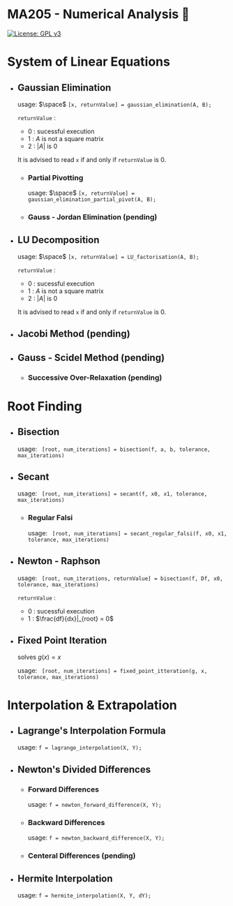 # MA205 - Numerical Analysis 🐲
[![License: GPL v3](https://img.shields.io/badge/License-GPLv3-blue.svg)](https://www.gnu.org/licenses/gpl-3.0)

# System of Linear Equations
- ## Gaussian Elimination
  usage: $\space$ `[x, returnValue] = gaussian_elimination(A, B);`
  
  `returnValue` :
  - 0 : sucessful execution
  - 1 : $A$ is not a square matrix
  - 2 : $|A|$ is $0$
  
  It is advised to read `x` if and only if `returnValue` is 0.
  - ### Partial Pivotting
    usage: $\space$ `[x, returnValue] = gaussian_elimination_partial_pivot(A, B);`
  - ### Gauss - Jordan Elimination (pending)   
- ## LU Decomposition
  usage: $\space$ `[x, returnValue] = LU_factorisation(A, B);`
    
  `returnValue` :
  - 0 : sucessful execution
  - 1 : $A$ is not a square matrix
  - 2 : $|A|$ is $0$
  
  It is advised to read `x` if and only if `returnValue` is 0.
  
- ## Jacobi Method (pending)
- ## Gauss - Scidel Method (pending)
  - ### Successive Over-Relaxation (pending)

# Root Finding
- ## Bisection
  usage: ` [root, num_iterations] = bisection(f, a, b, tolerance, max_iterations)`
- ## Secant
    usage: ` [root, num_iterations] = secant(f, x0, x1, tolerance, max_iterations)`
  - ### Regular Falsi
     usage: ` [root, num_iterations] = secant_regular_falsi(f, x0, x1, tolerance, max_iterations)`
- ## Newton - Raphson
    usage: ` [root, num_iterations, returnValue] = bisection(f, Df, x0, tolerance, max_iterations)`
      
  `returnValue` :
  - 0 : sucessful execution
  - 1 : $\frac{df}{dx}|_{root} = 0$
  
- ## Fixed Point Iteration
  solves $g(x) = x$
  
  usage: ` [root, num_iterations] = fixed_point_itteration(g, x, tolerance, max_iterations)`

# Interpolation & Extrapolation
- ## Lagrange's Interpolation Formula
  usage: `f = lagrange_interpolation(X, Y);`
  
- ## Newton's Divided Differences
  - ### Forward Differences
    usage: `f = newton_forward_difference(X, Y);`
  - ### Backward Differences
    usage: `f = newton_backward_difference(X, Y);`
  - ### Centeral Differences (pending)

- ## Hermite Interpolation
  usage: `f = hermite_interpolation(X, Y, dY);`

